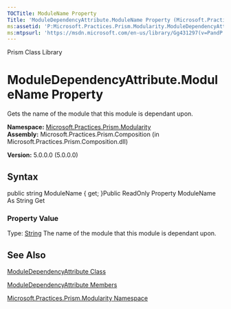 ```yaml
---
TOCTitle: ModuleName Property
Title: 'ModuleDependencyAttribute.ModuleName Property (Microsoft.Practices.Prism.Modularity)'
ms:assetid: 'P:Microsoft.Practices.Prism.Modularity.ModuleDependencyAttribute.ModuleName'
ms:mtpsurl: 'https://msdn.microsoft.com/en-us/library/Gg431297(v=PandP.50)'
---
```


Prism Class Library

ModuleDependencyAttribute.ModuleName Property
=================================================

Gets the name of the module that this module is dependant upon.

**Namespace:** [Microsoft.Practices.Prism.Modularity](https://msdn.microsoft.com/n:microsoft.practices.prism.modularity)
**Assembly:** Microsoft.Practices.Prism.Composition (in Microsoft.Practices.Prism.Composition.dll)

**Version:** 5.0.0.0 (5.0.0.0)

## Syntax


<span id="syntaxToggle"></span>public string ModuleName { get; }Public ReadOnly Property ModuleName As String Get
### Property Value

Type: [String](http://msdn2.microsoft.com/en-us/library/s1wwdcbf)
The name of the module that this module is dependant upon.

See Also
--------


[ModuleDependencyAttribute Class](https://msdn.microsoft.com/t:microsoft.practices.prism.modularity.moduledependencyattribute)

[ModuleDependencyAttribute Members](https://msdn.microsoft.com/allmembers.t:microsoft.practices.prism.modularity.moduledependencyattribute)

[Microsoft.Practices.Prism.Modularity Namespace](https://msdn.microsoft.com/n:microsoft.practices.prism.modularity)
